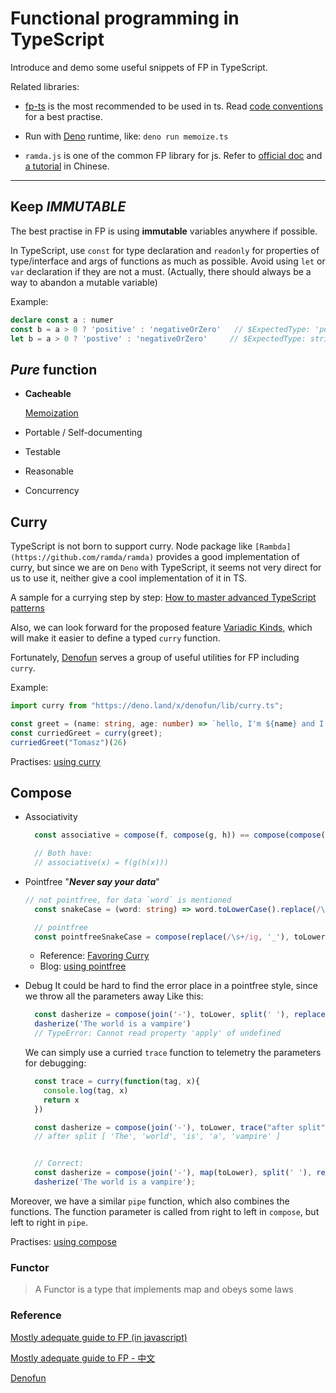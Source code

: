 # Functional programming in TypeScript

Introduce and demo some useful snippets of FP in TypeScript.

Related libraries:

- [fp-ts](https://github.com/gcanti/fp-ts) is the most recommended to be used in ts. Read [code conventions](https://gcanti.github.io/fp-ts/guides/code-conventions.html) for a best practise.

- Run with [Deno](https://deno.land/) runtime, like:
  `deno run memoize.ts`

- `ramda.js` is one of the common FP library for js.
  Refer to [official doc](https://ramdajs.com/docs/) and [a tutorial](https://www.ruanyifeng.com/blog/2017/03/ramda.html) in Chinese.

---

## Keep *IMMUTABLE*

The best practise in FP is using **immutable** variables anywhere if possible. 

In TypeScript, use `const` for type declaration and `readonly` for properties of type/interface and args of functions as much as possible. Avoid using `let` or `var` declaration if they are not a must. (Actually, there should always be a way to abandon a mutable variable) 

Example:

```typescript
declare const a : numer
const b = a > 0 ? 'positive' : 'negativeOrZero'   // $ExpectedType: 'positive' | 'negativeOrZero'
let b = a > 0 ? 'postive' : 'negativeOrZero'     // $ExpectedType: string
```

## *Pure* function

- **Cacheable**
  
  [Memoization](./memoize.ts)

- Portable / Self-documenting
- Testable
- Reasonable
- Concurrency

## Curry

TypeScript is not born to support curry. Node package like `[Rambda](https://github.com/ramda/ramda)` provides a good implementation of curry, but since we are on `Deno` with TypeScript, it seems not very direct for us to use it, neither give a cool implementation of it in TS. 

A sample for a currying step by step: [How to master advanced TypeScript patterns](https://www.freecodecamp.org/news/typescript-curry-ramda-types-f747e99744ab/)

Also, we can look forward for the proposed feature [Variadic Kinds](https://github.com/Microsoft/TypeScript/issues/5453), which will make it easier to define a typed `curry` function. 

Fortunately, [Denofun](https://github.com/galkowskit/denofun) serves a group of useful utilities for FP including `curry`.

Example:

```typescript
import curry from "https://deno.land/x/denofun/lib/curry.ts";

const greet = (name: string, age: number) => `hello, I'm ${name} and I'm ${age} years old`;
const curriedGreet = curry(greet);
curriedGreet("Tomasz")(26) 
```

Practises: [using curry](./curry.ts)

## Compose

- Associativity

  ```typescript
    const associative = compose(f, compose(g, h)) == compose(compose(f, g), h)

    // Both have:
    // associative(x) = f(g(h(x)))
  ```

- Pointfree
  "***Never say your data***"

  ```typescript
  // not pointfree, for data `word` is mentioned
    const snakeCase = (word: string) => word.toLowerCase().replace(/\s+/ig, '_')

    // pointfree
    const pointfreeSnakeCase = compose(replace(/\s+/ig, '_'), toLowerCase);

  ```

  - Reference: [Favoring Curry](https://fr.umio.us/favoring-curry/)
  - Blog: [using pointfree](http://www.ruanyifeng.com/blog/2017/03/pointfree.html)

- Debug 
  It could be hard to find the error place in a pointfree style, since we throw all the parameters away
  Like this:

  ```typescript
    const dasherize = compose(join('-'), toLower, split(' '), replace(/\s{2,}/ig, ' '))
    dasherize('The world is a vampire')
    // TypeError: Cannot read property 'apply' of undefined
  ```

  We can simply use a curried `trace` function to telemetry the parameters for debugging:

  ```typescript
    const trace = curry(function(tag, x){
      console.log(tag, x)
      return x
    })

    const dasherize = compose(join('-'), toLower, trace("after split"), split(' '), replace(/\s{2,}/ig, ' '));
    // after split [ 'The', 'world', 'is', 'a', 'vampire' ]


    // Correct:
    const dasherize = compose(join('-'), map(toLower), split(' '), replace(/\s{2,}/ig, ' '))
    dasherize('The world is a vampire');
  ```

Moreover, we have a similar `pipe` function, which also combines the functions.
The function parameter is called from right to left in `compose`, but left to right in `pipe`.

Practises: [using compose](./compose.ts)


### Functor

> A Functor is a type that implements map and obeys some laws

### Reference

[Mostly adequate guide to FP (in javascript)](https://mostly-adequate.gitbooks.io/mostly-adequate-guide/)

[Mostly adequate guide to FP - 中文](https://llh911001.gitbooks.io/mostly-adequate-guide-chinese/content/)

[Denofun](https://github.com/galkowskit/denofun)
